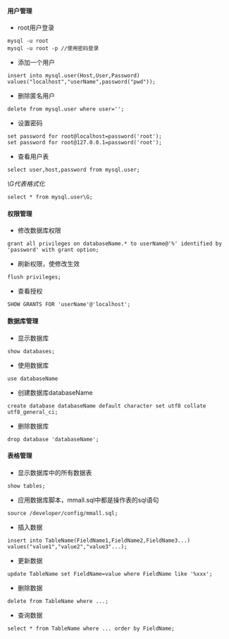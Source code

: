 #### **用户管理**

* root用户登录

```
mysql -u root
mysql -u root -p //使用密码登录
```

* 添加一个用户

```
insert into mysql.user(Host,User,Password) values("localhost","userName",password("pwd"));
```

* 删除匿名用户

```
delete from mysql.user where user='';
```

* 设置密码

```
set password for root@localhost=password('root');
set password for root@127.0.0.1=password('root');
```

* 查看用户表

```
select user,host,password from mysql.user;
```

_\G代表格式化_

```
select * from mysql.user\G;
```

#### **权限管理**

* 修改数据库权限

```
grant all privileges on databaseName.* to userName@'%' identified by 'password' with grant option;
```

* 刷新权限，使修改生效

```
flush privileges;
```

* 查看授权

```
SHOW GRANTS FOR 'userName'@'localhost';
```

#### 数据库管理

* 显示数据库

```
show databases;
```

* 使用数据库

```
use databaseName
```

* 创建数据库databaseName

```
create database databaseName default character set utf8 collate utf8_general_ci;
```

* 删除数据库

```
drop database 'databaseName';
```

#### 表格管理

* 显示数据库中的所有数据表

```
show tables;
```

* 应用数据库脚本，mmall.sql中都是操作表的sql语句

```
source /developer/config/mmall.sql;
```

* 插入数据

```
insert into TableName(FieldName1,FieldName2,FieldName3...) values("value1","value2","value3"...);
```

* 更新数据

```
update TableName set FieldName=value where FieldName like '%xxx';
```

* 删除数据

```
delete from TableName where ...;
```

* 查询数据

```
select * from TableName where ... order by FieldName;
```



